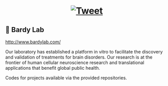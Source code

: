 # <center>&nbsp;[![Tweet](https://img.shields.io/twitter/url/http/shields.io.svg?style=social)](https://twitter.com/CedricBardyLab)</center>

## 🧠 Bardy Lab

http://www.bardylab.com/




Our laboratory has established a platform in vitro to facilitate the discovery and validation of treatments for brain disorders. Our research is at the frontier of human cellular neuroscience research and translational applications that benefit global public health.

Codes for projects available via the provided repositories.
